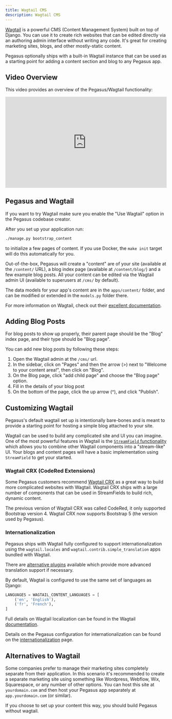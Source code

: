 ```yaml
---
title: Wagtail CMS
description: Wagtail CMS
---
```


[Wagtail](https://wagtail.org/) is a powerful CMS (Content Management System) built on top of Django.
You can use it to create rich websites that can be edited directly via an authoring admin interface without writing any code.
It's great for creating marketing sites, blogs, and other mostly-static content.

Pegasus optionally ships with a built-in Wagtail instance that can be used as a starting point
for adding a content section and blog to any Pegasus app.

## Video Overview

This video provides an overview of the Pegasus/Wagtail functionality:

<div style="position: relative; padding-bottom: 56.25%; height: 0; overflow: hidden; max-width: 100%; height: auto; margin-bottom: 1em;">
    <iframe src="https://www.youtube.com/embed/YVRhuQ9CyuQ" frameborder="0" allowfullscreen style="position: absolute; top: 0; left: 0; width: 100%; height: 100%;"></iframe>
</div>

## Pegasus and Wagtail

If you want to try Wagtail make sure you enable the "Use Wagtail" option in the Pegasus codebase creator.

After you set up your application run:

```bash
./manage.py bootstrap_content
```

to initialize a few pages of content.
If you use Docker, the `make init` target will do this automatically for you.

Out-of-the-box, Pegasus will create a "content" are of your site (available at the `/content/` URL),
a blog index page (available at `/content/blog/`) and a few example blog posts.
All your content can be edited via the Wagtail admin UI (available to superusers at `/cms/` by default).

The data models for your app's content are in the `apps/content/` folder, and can be modified or extended
in the `models.py` folder there.

For more information on Wagtail, check out their [excellent documentation](https://docs.wagtail.org/).

## Adding Blog Posts

For blog posts to show up properly, their parent page should be the "Blog" index page, and their
type should be "Blog page".

You can add new blog posts by following these steps:

1. Open the Wagtail admin at the `/cms/` url.
2. In the sidebar, click on "Pages" and then the arrow (>) next to "Welcome to your content area!", then click on "Blog".
3. On the Blog page, click "add child page" and choose the "Blog page" option.
4. Fill in the details of your blog post
5. On the bottom of the page, click the up arrow (^), and click "Publish".

## Customizing Wagtail

Pegasus's default wagtail set up is intentionally bare-bones and is meant to provide a starting point for hosting a
simple blog attached to your site.

Wagtail can be used to build any complicated site and UI you can imagine.
One of the most powerful features in Wagtail is the [`StreamField` functionality](https://docs.wagtail.org/en/stable/topics/streamfield.html)
which allows you to combine other Wagtail components into a "stream-like" UI.
Your blogs and content pages will have a basic implementation using `StreamField` to get your started.  

### Wagtail CRX (CodeRed Extensions)

Some Pegasus customers recommend [Wagtail CRX](https://github.com/coderedcorp/coderedcms) as a great
way to build more complicated websites with Wagtail.
Wagtail CRX ships with a large number of components that can be used in StreamFields to build rich, dynamic content.

The previous version of Wagtail CRX was called CodeRed, it only supported Bootstrap version 4.
Wagtail CRX now supports Bootstrap 5 (the version used by Pegasus).

### Internationalization

Pegasus ships with Wagtail fully configured to support internationalization using the
`wagtail.locales` and `wagtail.contrib.simple_translation` apps bundled with Wagtail.

There are [alternative plugins][1] available which provide more advanced translation support
if necessary.

By default, Wagtail is configured to use the same set of languages as Django:

```python
LANGUAGES = WAGTAIL_CONTENT_LANGUAGES = [
    ('en', 'English'),
    ('fr', 'French'),
]
```

Full details on Wagtail localization can be found in the Wagtail [documentation][2].

Details on the Pegasus configuration for internationalization can be found on the
[internationalization](internationalization.md) page.

[1]: https://docs.wagtail.org/en/stable/advanced_topics/i18n.html#translation-workflow
[2]: https://docs.wagtail.org/en/stable/advanced_topics/i18n.html

## Alternatives to Wagtail

Some companies prefer to manage their marketing sites completely separate from their application.
In this scenario it's recommended to create a separate marketing site using something like
Wordpress, Webflow, Wix, Squarespace, or any number of other options. You can host this site
at `yourdomain.com` and then host your Pegasus app separately at `app.yourdomain.com` (or similar).

If you choose to set up your content this way, you should build Pegasus without wagtail.
